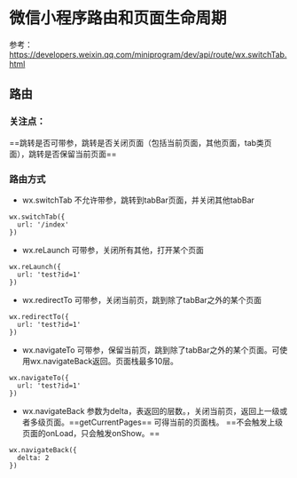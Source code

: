 # 微信小程序路由和页面生命周期
参考：https://developers.weixin.qq.com/miniprogram/dev/api/route/wx.switchTab.html
## 路由
### 关注点： 
==跳转是否可带参，跳转是否关闭页面（包括当前页面，其他页面，tab类页面），跳转是否保留当前页面==
### 路由方式
- wx.switchTab
不允许带参，跳转到tabBar页面，并关闭其他tabBar
```
wx.switchTab({
  url: '/index'
})
```
- wx.reLaunch
可带参，关闭所有其他，打开某个页面
```
wx.reLaunch({
  url: 'test?id=1'
})
```
- wx.redirectTo
可带参，关闭当前页，跳到除了tabBar之外的某个页面
```
wx.redirectTo({
  url: 'test?id=1'
})
```
- wx.navigateTo
可带参，保留当前页，跳到除了tabBar之外的某个页面。可使用wx.navigateBack返回。页面栈最多10层。
```
wx.navigateTo({
  url: 'test?id=1'
})
```
- wx.navigateBack
参数为delta，表返回的层数。，关闭当前页，返回上一级或者多级页面。==getCurrentPages== 可得当前的页面栈。
==不会触发上级页面的onLoad，只会触发onShow。==
```
wx.navigateBack({
  delta: 2
})
```

